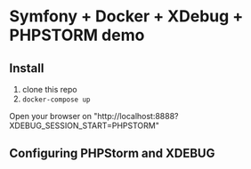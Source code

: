 # Symfony + Docker + XDebug + PHPSTORM demo

## Install

1. clone this repo
2. ```docker-compose up```

Open your browser on "http://localhost:8888?XDEBUG_SESSION_START=PHPSTORM"

## Configuring PHPStorm and XDEBUG
